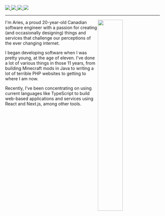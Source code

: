 <div align="">
  <div>
    <a href="mailto:me@ariesclark.com">
      <img src="https://img.shields.io/badge/Email-D14836?style=for-the-badge&logo=gmail&logoColor=white"/>
    </a>
    <a href="https://github.com/ariesclark">
      <img src="https://img.shields.io/badge/GitHub-%23121011.svg?style=for-the-badge&logo=github&logoColor=white"/>
    </a>
    <a href="https://linkedin.com/in/ariesclark">
      <img src="https://img.shields.io/badge/LinkedIn-%230077B5.svg?style=for-the-badge&logo=linkedin&logoColor=white"/>
    </a>
    <a href="https://twitter.com/ariesrclark">
      <img src="https://img.shields.io/badge/Twitter-%231DA1F2.svg?style=for-the-badge&logo=Twitter&logoColor=white"/>
    </a>
  </div>
  <hr/>
  <div>
    <img align="right" src="https://upload.wikimedia.org/wikipedia/commons/8/89/HD_transparent_picture.png" width="40%"/>
    <div>
      <p>I'm Aries, a proud 20-year-old Canadian software engineer with a passion for creating (and occasionally designing) things and services that challenge our perceptions of the ever changing internet.</p>
      <p>I began developing software when I was pretty young, at the age of eleven. I've done a lot of various things in those 11 years, from building Minecraft mods in Java to writing a lot of terrible PHP websites to getting to where I am now.</p>
      <p>Recently, I've been concentrating on using current languages like TypeScript to build web-based applications and services using React and Next.js, among other tools.</p>
    </div>
  </div>
</div>
